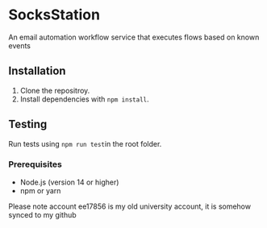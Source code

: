 # SocksStation

An email automation workflow service that executes flows based on known events

## Installation

1. Clone the repositroy.
2. Install dependencies with `npm install`.

## Testing

Run tests using `npm run test`in the root folder.

### Prerequisites

- Node.js (version 14 or higher)
- npm or yarn



Please note account ee17856 is my old university account, it is somehow synced to my github
